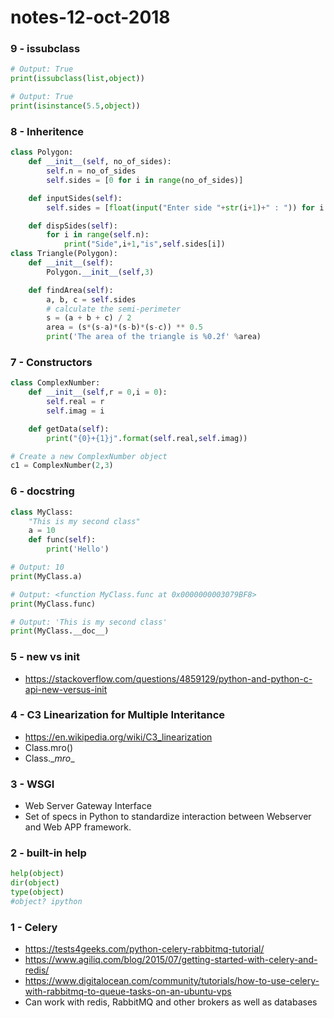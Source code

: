 # notes-12-oct-2018

### 9 - issubclass

```python
# Output: True
print(issubclass(list,object))

# Output: True
print(isinstance(5.5,object))
```

### 8 - Inheritence

```python
class Polygon:
    def __init__(self, no_of_sides):
        self.n = no_of_sides
        self.sides = [0 for i in range(no_of_sides)]

    def inputSides(self):
        self.sides = [float(input("Enter side "+str(i+1)+" : ")) for i in range(self.n)]

    def dispSides(self):
        for i in range(self.n):
            print("Side",i+1,"is",self.sides[i])
class Triangle(Polygon):
    def __init__(self):
        Polygon.__init__(self,3)

    def findArea(self):
        a, b, c = self.sides
        # calculate the semi-perimeter
        s = (a + b + c) / 2
        area = (s*(s-a)*(s-b)*(s-c)) ** 0.5
        print('The area of the triangle is %0.2f' %area)

```

### 7 - Constructors

```python
class ComplexNumber:
    def __init__(self,r = 0,i = 0):
        self.real = r
        self.imag = i

    def getData(self):
        print("{0}+{1}j".format(self.real,self.imag))

# Create a new ComplexNumber object
c1 = ComplexNumber(2,3)
```

### 6 - docstring

```python
class MyClass:
	"This is my second class"
	a = 10
	def func(self):
		print('Hello')

# Output: 10
print(MyClass.a)

# Output: <function MyClass.func at 0x0000000003079BF8>
print(MyClass.func)

# Output: 'This is my second class'
print(MyClass.__doc__)
```

### 5 - __new__ vs __init__

- https://stackoverflow.com/questions/4859129/python-and-python-c-api-new-versus-init

### 4 - C3 Linearization for Multiple Interitance

- https://en.wikipedia.org/wiki/C3_linearization
- Class.mro() 
- Class.\__mro__

### 3 - WSGI

- Web Server Gateway Interface
- Set of specs in Python to standardize interaction between Webserver and Web APP framework.

### 2 - built-in help

```python
help(object)
dir(object)
type(object)
#object? ipython
```

### 1 - Celery

- https://tests4geeks.com/python-celery-rabbitmq-tutorial/
- https://www.agiliq.com/blog/2015/07/getting-started-with-celery-and-redis/
- https://www.digitalocean.com/community/tutorials/how-to-use-celery-with-rabbitmq-to-queue-tasks-on-an-ubuntu-vps
- Can work with redis, RabbitMQ and other brokers as well as databases


